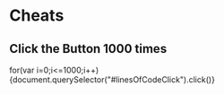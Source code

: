 # Cheats

## Click the Button 1000 times

for(var i=0;i<=1000;i++){document.querySelector("#linesOfCodeClick").click()}
